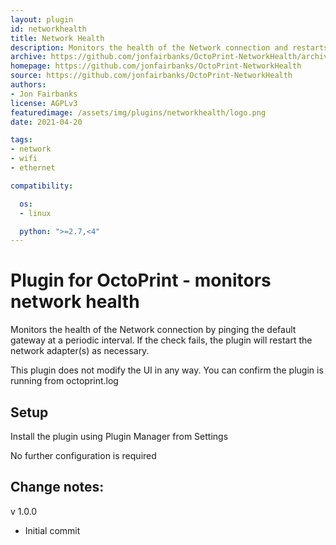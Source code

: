 ```yaml
---
layout: plugin
id: networkhealth
title: Network Health
description: Monitors the health of the Network connection and restarts it if necessary
archive: https://github.com/jonfairbanks/OctoPrint-NetworkHealth/archive/master.zip
homepage: https://github.com/jonfairbanks/OctoPrint-NetworkHealth
source: https://github.com/jonfairbanks/OctoPrint-NetworkHealth
authors:
- Jon Fairbanks
license: AGPLv3
featuredimage: /assets/img/plugins/networkhealth/logo.png
date: 2021-04-20

tags:
- network
- wifi
- ethernet

compatibility:

  os:
  - linux

  python: ">=2.7,<4"
---
```


# Plugin for OctoPrint - monitors network health

Monitors the health of the Network connection by pinging the default gateway at a periodic interval. If the check fails, the plugin will restart the network adapter(s) as necessary.

This plugin does not modify the UI in any way. You can confirm the plugin is running from octoprint.log


## Setup

Install the plugin using Plugin Manager from Settings

No further configuration is required


## Change notes:
v 1.0.0
- Initial commit
